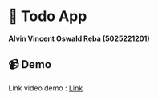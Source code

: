 
# 📝 Todo App

**Alvin Vincent Oswald Reba (5025221201)**  

## 📹 Demo

Link video demo : [Link](https://drive.google.com/file/d/1hslQzSzXN9xDn6OwqEn3uJXyD6dTKXSd/view?usp=sharing)



